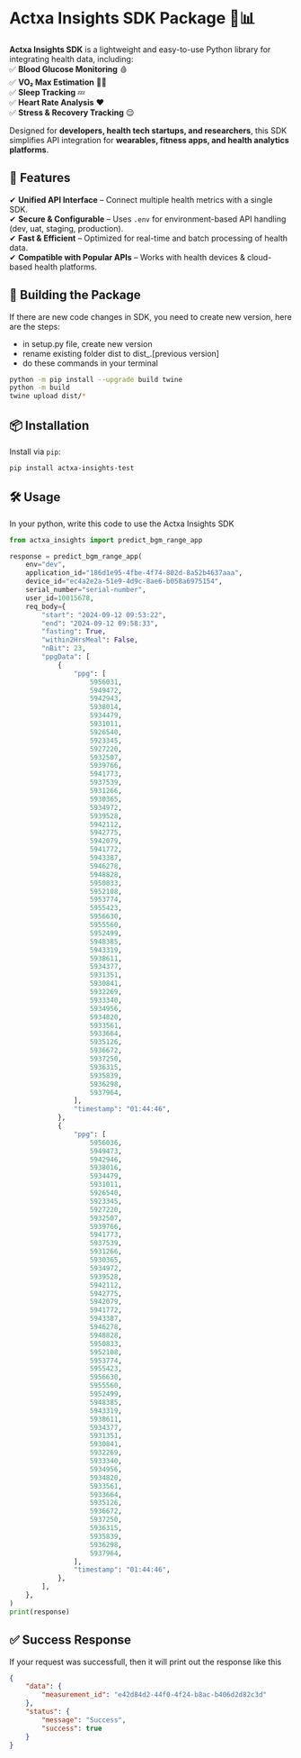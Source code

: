 # Actxa Insights SDK Package 🏥📊


**Actxa Insights SDK** is a lightweight and easy-to-use Python library for integrating health data, including:  
✅ **Blood Glucose Monitoring** 🩸  
✅ **VO₂ Max Estimation** 🏃‍♂️  
✅ **Sleep Tracking** 💤  
✅ **Heart Rate Analysis** ❤️  
✅ **Stress & Recovery Tracking** 😌  

Designed for **developers, health tech startups, and researchers**, this SDK simplifies API integration for **wearables, fitness apps, and health analytics platforms**.  


## 🚀 **Features**  
✔ **Unified API Interface** – Connect multiple health metrics with a single SDK.  
✔ **Secure & Configurable** – Uses `.env` for environment-based API handling (dev, uat, staging, production).  
✔ **Fast & Efficient** – Optimized for real-time and batch processing of health data.  
✔ **Compatible with Popular APIs** – Works with health devices & cloud-based health platforms.  


## 🔧 **Building the Package**
If there are new code changes in SDK, you need to create new version, here are the steps:
- in setup.py file, create new version
- rename existing folder dist to dist_.[previous version]
- do these commands in your terminal
```sh
python -m pip install --upgrade build twine
python -m build
twine upload dist/*
```


## 📦 **Installation**  
Install via `pip`:  
```sh
pip install actxa-insights-test
```


## 🛠 **Usage**
In your python, write this code to use the Actxa Insights SDK
```python
from actxa_insights import predict_bgm_range_app

response = predict_bgm_range_app(
    env="dev",
    application_id="186d1e95-4fbe-4f74-802d-8a52b4637aaa",
    device_id="ec4a2e2a-51e9-4d9c-8ae6-b058a6975154",
    serial_number="serial-number",
    user_id=10015678,
    req_body={
        "start": "2024-09-12 09:53:22",
        "end": "2024-09-12 09:58:33",
        "fasting": True,
        "within2HrsMeal": False,
        "nBit": 23,
        "ppgData": [
            {
                "ppg": [
                    5956031,
                    5949472,
                    5942943,
                    5938014,
                    5934479,
                    5931011,
                    5926540,
                    5923345,
                    5927220,
                    5932507,
                    5939766,
                    5941773,
                    5937539,
                    5931266,
                    5930365,
                    5934972,
                    5939528,
                    5942112,
                    5942775,
                    5942079,
                    5941772,
                    5943387,
                    5946278,
                    5948828,
                    5950833,
                    5952108,
                    5953774,
                    5955423,
                    5956630,
                    5955560,
                    5952499,
                    5948385,
                    5943319,
                    5938611,
                    5934377,
                    5931351,
                    5930841,
                    5932269,
                    5933340,
                    5934956,
                    5934820,
                    5933561,
                    5933664,
                    5935126,
                    5936672,
                    5937250,
                    5936315,
                    5935839,
                    5936298,
                    5937964,
                ],
                "timestamp": "01:44:46",
            },
            {
                "ppg": [
                    5956036,
                    5949473,
                    5942946,
                    5938016,
                    5934479,
                    5931011,
                    5926540,
                    5923345,
                    5927220,
                    5932507,
                    5939766,
                    5941773,
                    5937539,
                    5931266,
                    5930365,
                    5934972,
                    5939528,
                    5942112,
                    5942775,
                    5942079,
                    5941772,
                    5943387,
                    5946278,
                    5948828,
                    5950833,
                    5952108,
                    5953774,
                    5955423,
                    5956630,
                    5955560,
                    5952499,
                    5948385,
                    5943319,
                    5938611,
                    5934377,
                    5931351,
                    5930841,
                    5932269,
                    5933340,
                    5934956,
                    5934820,
                    5933561,
                    5933664,
                    5935126,
                    5936672,
                    5937250,
                    5936315,
                    5935839,
                    5936298,
                    5937964,
                ],
                "timestamp": "01:44:46",
            },
        ],
    },
)
print(response)
```


## ✅ **Success Response**
If your request was successfull, then it will print out the response like this
```json
{
    "data": {
        "measurement_id": "e42d84d2-44f0-4f24-b8ac-b406d2d82c3d"
    },
    "status": {
        "message": "Success",
        "success": true
    }
}
```